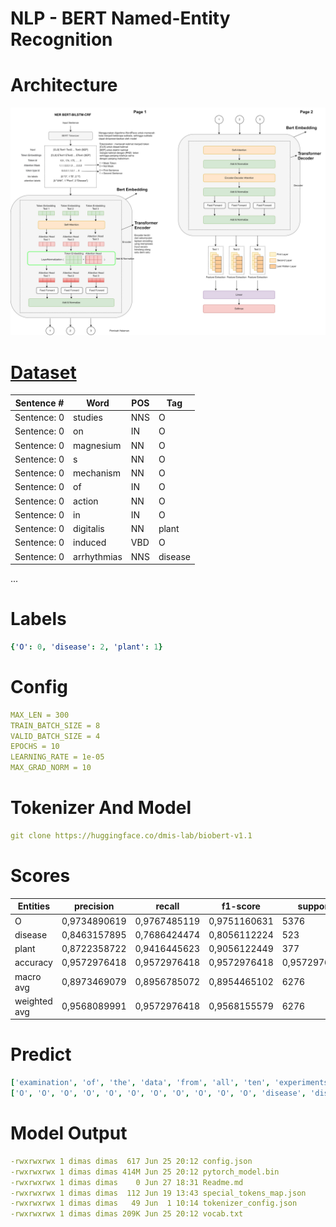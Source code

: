 # NLP - BERT Named-Entity Recognition

# Architecture

<img src="NER%20Architecture.png">

# [Dataset](input/ner_dataset.csv)

| Sentence #  | Word        | POS | Tag     |
| ----------- | ----------- | --- | ------- |
| Sentence: 0 | studies     | NNS | O       |
| Sentence: 0 | on          | IN  | O       |
| Sentence: 0 | magnesium   | NN  | O       |
| Sentence: 0 | s           | NN  | O       |
| Sentence: 0 | mechanism   | NN  | O       |
| Sentence: 0 | of          | IN  | O       |
| Sentence: 0 | action      | NN  | O       |
| Sentence: 0 | in          | IN  | O       |
| Sentence: 0 | digitalis   | NN  | plant   |
| Sentence: 0 | induced     | VBD | O       |
| Sentence: 0 | arrhythmias | NNS | disease |
...

# Labels

```yaml
{'O': 0, 'disease': 2, 'plant': 1}
```

# Config

```yaml
MAX_LEN = 300
TRAIN_BATCH_SIZE = 8
VALID_BATCH_SIZE = 4
EPOCHS = 10
LEARNING_RATE = 1e-05
MAX_GRAD_NORM = 10
```

# Tokenizer And Model

```yaml
git clone https://huggingface.co/dmis-lab/biobert-v1.1
```

# Scores

| Entities     | precision    | recall       | f1-score     | support      |
| ------------ | ------------ | ------------ | ------------ | ------------ |
| O            | 0,9734890619 | 0,9767485119 | 0,9751160631 | 5376         |
| disease      | 0,8463157895 | 0,7686424474 | 0,8056112224 | 523          |
| plant        | 0,8722358722 | 0,9416445623 | 0,9056122449 | 377          |
| accuracy     | 0,9572976418 | 0,9572976418 | 0,9572976418 | 0,9572976418 |
| macro avg    | 0,8973469079 | 0,8956785072 | 0,8954465102 | 6276         |
| weighted avg | 0,9568089991 | 0,9572976418 | 0,9568155579 | 6276         |

# Predict

```yaml
['examination', 'of', 'the', 'data', 'from', 'all', 'ten', 'experiments', 'revealed', 'that', 'complete', 'tumor', 'tumor', 'regression', 'occurred', 'in', '14', 'of', '346', 'papilloma', 'bearing', 'mice', '4', 'that', 'were', 'treated', 'with', 'green', 'green', 'tea', 'tea', 'in', 'the', 'drinking', 'water', 'or', 'with', 'i', 'p', 'injections', 'of', 'green', 'green', 'tea', 'tea', 'constituents', 'whereas', 'none', 'of', 'the', '220', 'papilloma', 'bearing', 'control', 'mice', 'treated', 'with', 'only', 'vehicle', 'exhibited', 'complete', 'tumor', 'tumor']
['O', 'O', 'O', 'O', 'O', 'O', 'O', 'O', 'O', 'O', 'O', 'disease', 'disease', 'O', 'O', 'O', 'O', 'O', 'O', 'O', 'O', 'O', 'O', 'O', 'O', 'O', 'O', 'plant', 'plant', 'plant', 'plant', 'O', 'O', 'O', 'O', 'O', 'O', 'O', 'O', 'O', 'O', 'plant', 'plant', 'plant', 'plant', 'O', 'O', 'O', 'O', 'O', 'O', 'O', 'O', 'O', 'O', 'O', 'O', 'O', 'O', 'O', 'O', 'disease', 'disease']
```

# Model Output

```yaml
-rwxrwxrwx 1 dimas dimas  617 Jun 25 20:12 config.json
-rwxrwxrwx 1 dimas dimas 414M Jun 25 20:12 pytorch_model.bin
-rwxrwxrwx 1 dimas dimas    0 Jun 27 18:31 Readme.md
-rwxrwxrwx 1 dimas dimas  112 Jun 19 13:43 special_tokens_map.json
-rwxrwxrwx 1 dimas dimas   49 Jun  1 10:14 tokenizer_config.json
-rwxrwxrwx 1 dimas dimas 209K Jun 25 20:12 vocab.txt
```